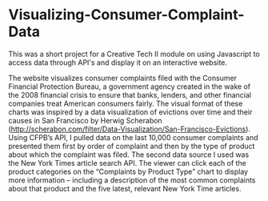 # Visualizing-Consumer-Complaint-Data

This was a short project for a Creative Tech II module on using Javascript to access data through API's and display it on an interactive website.

The website visualizes consumer complaints filed with the Consumer Financial Protection Bureau, a government agency created 
in the wake of the 2008 financial crisis to ensure that banks, lenders, and other financial companies treat American consumers fairly.
The visual format of these charts was inspired by a data visualization of evictions over time and their causes in San Francisco by Herwig Scherabon (http://scherabon.com/filter/Data-Visualization/San-Francisco-Evictions). Using CFPB’s API, I pulled data on the last 10,000 consumer complaints and presented them first by order of complaint and then by the type of product about which the complaint was filed. The second data source I used was the New York Times article search API. The viewer can click each of the product categories on the “Complaints by Product Type” chart to display more information – including a description of the most common complaints about that product and the five latest, relevant New York Time articles. 
